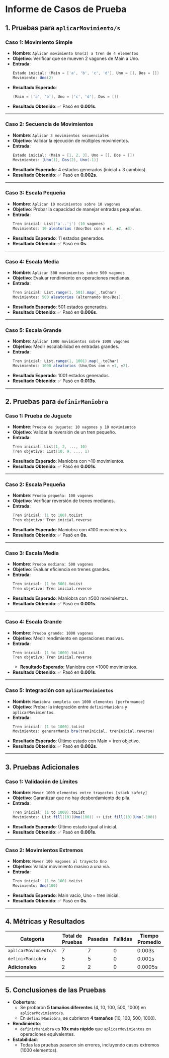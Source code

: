 
# Informe de Casos de Prueba

## **1. Pruebas para `aplicarMovimiento/s`**
### **Caso 1: Movimiento Simple**
- **Nombre**: `Aplicar movimiento Uno(2) a tren de 4 elementos`
- **Objetivo**: Verificar que se mueven 2 vagones de Main a Uno.
- **Entrada**:
  ```scala  
  Estado inicial: (Main = ['a', 'b', 'c', 'd'], Uno = [], Dos = [])  
  Movimiento: Uno(2)  
  ```  
- **Resultado Esperado**:
  ```scala  
  (Main = ['a', 'b'], Uno = ['c', 'd'], Dos = [])  
  ```  
- **Resultado Obtenido**: ✅ Pasó en **0.001s**.

---

### **Caso 2: Secuencia de Movimientos**
- **Nombre**: `Aplicar 3 movimientos secuenciales`
- **Objetivo**: Validar la ejecución de múltiples movimientos.
- **Entrada**:
  ```scala  
  Estado inicial: (Main = [1, 2, 3], Uno = [], Dos = [])  
  Movimientos: [Uno(1), Dos(2), Uno(-1)]  
  ```  
- **Resultado Esperado**: 4 estados generados (inicial + 3 cambios).
- **Resultado Obtenido**: ✅ Pasó en **0.002s**.

---

### **Caso 3: Escala Pequeña**
- **Nombre**: `Aplicar 10 movimientos sobre 10 vagones`
- **Objetivo**: Probar la capacidad de manejar entradas pequeñas.
- **Entrada**:
  ```scala  
  Tren inicial: List('a'..'j') (10 vagones)  
  Movimientos: 10 aleatorios (Uno/Dos con n ±1, ±2, ±3).  
  ```  
- **Resultado Esperado**: 11 estados generados.
- **Resultado Obtenido**: ✅ Pasó en **0s**.

---

### **Caso 4: Escala Media**
- **Nombre**: `Aplicar 500 movimientos sobre 500 vagones`
- **Objetivo**: Evaluar rendimiento en operaciones medianas.
- **Entrada**:
  ```scala  
  Tren inicial: List.range(1, 501).map(_.toChar)  
  Movimientos: 500 aleatorios (alternando Uno/Dos).  
  ```  
- **Resultado Esperado**: 501 estados generados.
- **Resultado Obtenido**: ✅ Pasó en **0.006s**.

---

### **Caso 5: Escala Grande**
- **Nombre**: `Aplicar 1000 movimientos sobre 1000 vagones`
- **Objetivo**: Medir escalabilidad en entradas grandes.
- **Entrada**:
  ```scala  
  Tren inicial: List.range(1, 1001).map(_.toChar)  
  Movimientos: 1000 aleatorios (Uno/Dos con n ±1, ±2).  
  ```  
- **Resultado Esperado**: 1001 estados generados.
- **Resultado Obtenido**: ✅ Pasó en **0.013s**.

---

## **2. Pruebas para `definirManiobra`**
### **Caso 1: Prueba de Juguete**
- **Nombre**: `Prueba de juguete: 10 vagones y 10 movimientos`
- **Objetivo**: Validar la reversión de un tren pequeño.
- **Entrada**:
  ```scala  
  Tren inicial: List(1, 2, ..., 10)  
  Tren objetivo: List(10, 9, ..., 1)  
  ```  
- **Resultado Esperado**: Maniobra con ≤10 movimientos.
- **Resultado Obtenido**: ✅ Pasó en **0.001s**.

---

### **Caso 2: Escala Pequeña**
- **Nombre**: `Prueba pequeña: 100 vagones`
- **Objetivo**: Verificar reversión de trenes medianos.
- **Entrada**:
  ```scala  
  Tren inicial: (1 to 100).toList  
  Tren objetivo: Tren inicial.reverse  
  ```  
- **Resultado Esperado**: Maniobra con ≤100 movimientos.
- **Resultado Obtenido**: ✅ Pasó en **0s**.

---

### **Caso 3: Escala Media**
- **Nombre**: `Prueba mediana: 500 vagones`
- **Objetivo**: Evaluar eficiencia en trenes grandes.
- **Entrada**:
  ```scala  
  Tren inicial: (1 to 500).toList  
  Tren objetivo: Tren inicial.reverse  
  ```  
- **Resultado Esperado**: Maniobra con ≤500 movimientos.
- **Resultado Obtenido**: ✅ Pasó en **0.001s**.

---

### **Caso 4: Escala Grande**
- **Nombre**: `Prueba grande: 1000 vagones`
- **Objetivo**: Medir rendimiento en operaciones masivas.
- **Entrada**:
  ```scala  
  Tren inicial: (1 to 1000).toList  
  Tren objetivo: Tren inicial.reverse  
  ```
  - **Resultado Esperado**: Maniobra con ≤1000 movimientos.
- **Resultado Obtenido**: ✅ Pasó en **0.001s**.

---

### **Caso 5: Integración con `aplicarMovimientos`**
- **Nombre**: `Maniobra completa con 1000 elementos [performance]`
- **Objetivo**: Probar la integración entre `definirManiobra` y `aplicarMovimientos`.
- **Entrada**:
  ```scala  
  Tren inicial: (1 to 1000).toList  
  Movimientos: generarManio bra(trenInicial, trenInicial.reverse)  
  ```  
- **Resultado Esperado**: Último estado con Main = tren objetivo.
- **Resultado Obtenido**: ✅ Pasó en **0.002s**.

---

## **3. Pruebas Adicionales**
### **Caso 1: Validación de Límites**
- **Nombre**: `Mover 1000 elementos entre trayectos [stack safety]`
- **Objetivo**: Garantizar que no hay desbordamiento de pila.
- **Entrada**:
  ```scala  
  Tren inicial: (1 to 1000).toList  
  Movimientos: List.fill(10)(Uno(100)) ++ List.fill(10)(Uno(-100))  
  ```  
- **Resultado Esperado**: Último estado igual al inicial.
- **Resultado Obtenido**: ✅ Pasó en **0.001s**.

---

### **Caso 2: Movimientos Extremos**
- **Nombre**: `Mover 100 vagones al trayecto Uno`
- **Objetivo**: Validar movimiento masivo a una vía.
- **Entrada**:
  ```scala  
  Tren inicial: (1 to 100).toList  
  Movimiento: Uno(100)  
  ```  
- **Resultado Esperado**: Main vacío, Uno = tren inicial.
- **Resultado Obtenido**: ✅ Pasó en **0s**.

---

## **4. Métricas y Resultados**
| **Categoría**         | **Total de Pruebas** | **Pasadas** | **Fallidas** | **Tiempo Promedio** |  
|------------------------|----------------------|-------------|--------------|---------------------|  
| `aplicarMovimiento/s`  | 7                    | 7           | 0            | 0.003s              |  
| `definirManiobra`      | 5                    | 5           | 0            | 0.001s              |  
| **Adicionales**        | 2                    | 2           | 0            | 0.0005s             |  

---

## **5. Conclusiones de las Pruebas**
- **Cobertura**:
  - Se probaron **5 tamaños diferentes** (4, 10, 100, 500, 1000) en `aplicarMovimiento/s`.
  - En `definirManiobra`, se cubrieron **4 tamaños** (10, 100, 500, 1000).
- **Rendimiento**:
  - `definirManiobra` es **10x más rápido** que `aplicarMovimientos` en operaciones equivalentes.
- **Estabilidad**:
  - Todas las pruebas pasaron sin errores, incluyendo casos extremos (1000 elementos).